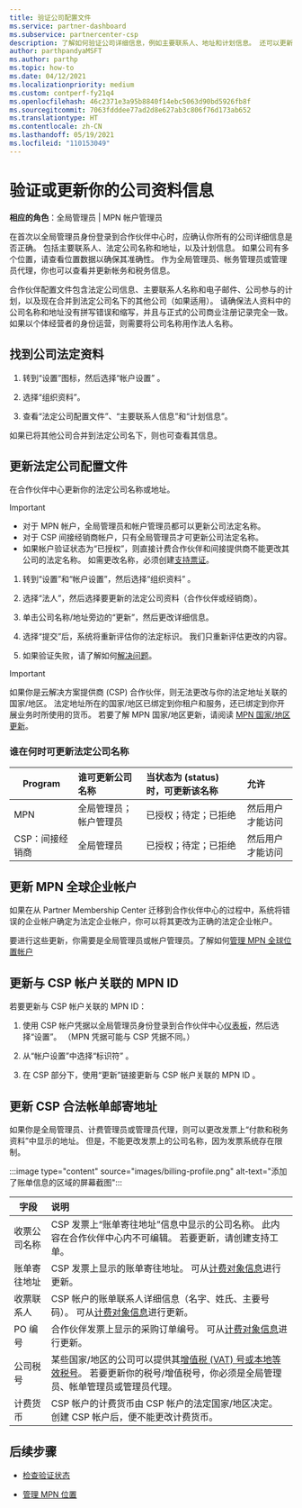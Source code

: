 ```yaml
---
title: 验证公司配置文件
ms.service: partner-dashboard
ms.subservice: partnercenter-csp
description: 了解如何验证公司详细信息，例如主要联系人、地址和计划信息。 还可以更新法律和帐单地址。
author: parthpandyaMSFT
ms.author: parthp
ms.topic: how-to
ms.date: 04/12/2021
ms.localizationpriority: medium
ms.custom: contperf-fy21q4
ms.openlocfilehash: 46c2371e3a95b8840f14ebc5063d90bd5926fb8f
ms.sourcegitcommit: 7063fdddee77ad2d8e627ab3c806f76d173ab652
ms.translationtype: HT
ms.contentlocale: zh-CN
ms.lasthandoff: 05/19/2021
ms.locfileid: "110153049"
---
```

# <a name="verify-or-update-your-company-profile-information"></a>验证或更新你的公司资料信息 

**相应的角色**：全局管理员 | MPN 帐户管理员

在首次以全局管理员身份登录到合作伙伴中心时，应确认你所有的公司详细信息是否正确。 包括主要联系人、法定公司名称和地址，以及计划信息。 如果公司有多个位置，请查看位置数据以确保其准确性。 作为全局管理员、帐务管理员或管理员代理，你也可以查看并更新帐务和税务信息。

合作伙伴配置文件包含法定公司信息、主要联系人名称和电子邮件、公司参与的计划，以及现在合并到法定公司名下的其他公司（如果适用）。 请确保法人资料中的公司名称和地址没有拼写错误和缩写，并且与正式的公司商业注册记录完全一致。 如果以个体经营者的身份运营，则需要将公司名称用作法人名称。


## <a name="locate-the-legal-business-profile"></a>找到公司法定资料

1. 转到“设置”图标，然后选择“帐户设置” 。
 
1. 选择“组织资料”。 

2. 查看“法定公司配置文件”、“主要联系人信息”和“计划信息”。

如果已将其他公司合并到法定公司名下，则也可查看其信息。 

## <a name="update-your-legal-business-profile"></a>更新法定公司配置文件 

在合作伙伴中心更新你的法定公司名称或地址。

>[!Important]
>- 对于 MPN 帐户，全局管理员和帐户管理员都可以更新公司法定名称。
>- 对于 CSP 间接经销商帐户，只有全局管理员才可更新公司法定名称。 
>- 如果帐户验证状态为“已授权”，则直接计费合作伙伴和间接提供商不能更改其公司的法定名称。 如需更改名称，必须创建[支持票证](https://partner.microsoft.com/dashboard/support/servicerequests/create?stage=2&topicid=eb74583c-61b3-2124-bffc-00920e0ae772)。



1. 转到“设置”和“帐户设置”，然后选择“组织资料”  。

2. 选择“法人”，然后选择要更新的法定公司资料（合作伙伴或经销商）。

1. 单击公司名称/地址旁边的“更新”，然后更改详细信息。
 
1. 选择“提交”后，系统将重新评估你的法定标识。 我们只重新评估更改的内容。

1. 如果验证失败，请了解如何[解决问题](verification-responses.md)。

>[!Important]
>如果你是云解决方案提供商 (CSP) 合作伙伴，则无法更改与你的法定地址关联的国家/地区。 法定地址所在的国家/地区已绑定到你租户和服务，还已绑定到你开展业务时所使用的货币。 若要了解 MPN 国家/地区更新，请阅读 [MPN 国家/地区更新](manage-locations.md#change-country-of-partner-global-account)。


### <a name="who-can-update-legal-business-name-and-when"></a>谁在何时可更新法定公司名称

|Program|**谁可更新公司名称**|**当状态为 (status) 时，可更新该名称**|**允许**|
|---------------------|:-------------------------------|:------------|:-----------------|
MPN|全局管理员；帐户管理员|已授权；待定；已拒绝| 然后用户才能访问|
|CSP：间接经销商|全局管理员|已授权；待定；已拒绝| 然后用户才能访问|


## <a name="update-your-mpn-global-business-account"></a>更新 MPN 全球企业帐户

如果在从 Partner Membership Center 迁移到合作伙伴中心的过程中，系统将错误的企业帐户确定为法定企业帐户，你可以将其更改为正确的法定企业帐户。

要进行这些更新，你需要是全局管理员或帐户管理员。了解如何[管理 MPN 全球位置帐户](manage-locations.md)


## <a name="update-your-mpn-id-associated-with-your-csp-account"></a>更新与 CSP 帐户关联的 MPN ID

若要更新与 CSP 帐户关联的 MPN ID：

1. 使用 CSP 帐户凭据以全局管理员身份登录到合作伙伴中心[仪表板](https://partner.microsoft.com/dashboard/home)，然后选择“设置”。 （MPN 凭据可能与 CSP 凭据不同。）
 
1. 从“帐户设置”中选择“标识符” 。

1. 在 CSP 部分下，使用“更新”链接更新与 CSP 帐户关联的 MPN ID 。 


## <a name="update-your-csp-legal-billing-address"></a>更新 CSP 合法帐单邮寄地址

如果你是全局管理员、计费管理员或管理员代理，则可以更改发票上“付款和税务资料”中显示的地址。 但是，不能更改发票上的公司名称，因为发票系统存在限制。

:::image type="content" source="images/billing-profile.png" alt-text="添加了账单信息的区域的屏幕截图":::

|字段  |**说明**|  
|---------------------|:------------------|
|收票公司名称|CSP 发票上“账单寄往地址”信息中显示的公司名称。  此内容在合作伙伴中心内不可编辑。  若要更新，请创建支持工单。|
|账单寄往地址|CSP 发票上显示的账单寄往地址。 可从[计费对象信息](https://partner.microsoft.com/dashboard/account/v3/accountsettings/billingprofile#commercial)进行更新。|
|收票联系人|CSP 帐户的账单联系人详细信息（名字、姓氏、主要号码）。  可从[计费对象信息](https://partner.microsoft.com/dashboard/account/v3/accountsettings/billingprofile#commercial)进行更新。|
|PO 编号|合作伙伴发票上显示的采购订单编号。  可从[计费对象信息](https://partner.microsoft.com/dashboard/account/v3/accountsettings/billingprofile#commercial)进行更新。|
|公司税号|某些国家/地区的公司可以提供其[增值税 (VAT) 号或本地等效税号](./organization-tax-info.md)。 若要更新你的税号/增值税号，你必须是全局管理员、帐单管理员或管理员代理。|
|计费货币|CSP 帐户的计费货币由 CSP 帐户的法定国家/地区决定。  创建 CSP 帐户后，便不能更改计费货币。|

## <a name="next-steps"></a>后续步骤

- [检查验证状态](verification-responses.md)

- [管理 MPN 位置](manage-locations.md)